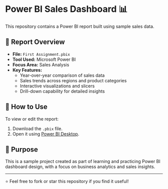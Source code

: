 # Power BI Sales Dashboard 📊

This repository contains a Power BI report built using sample sales data.

## 🔎 Report Overview

- **File:** `First Assignment.pbix`
- **Tool Used:** Microsoft Power BI
- **Focus Area:** Sales Analysis
- **Key Features:**
  - Year-over-year comparison of sales data
  - Sales trends across regions and product categories
  - Interactive visualizations and slicers
  - Drill-down capability for detailed insights

## 📁 How to Use

To view or edit the report:
1. Download the `.pbix` file.
2. Open it using [Power BI Desktop](https://powerbi.microsoft.com/desktop/).

## 📌 Purpose

This is a sample project created as part of learning and practicing Power BI dashboard design, with a focus on business analytics and sales insights.

---

⭐ Feel free to fork or star this repository if you find it useful!


